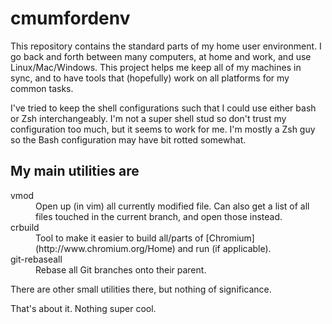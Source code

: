cmumfordenv
===========

This repository contains the standard parts of my home user environment. I go back and forth between many computers, at home and work, and use Linux/Mac/Windows. This project helps me keep all of my machines in sync, and to have tools that (hopefully) work on all platforms for my common tasks.

I've tried to keep the shell configurations such that I could use either bash or Zsh interchangeably.
I'm not a super shell stud so don't trust my configuration too much, but it seems to work for me.
I'm mostly a Zsh guy so the Bash configuration may have bit rotted somewhat.

My main utilities are
-------------------------
<dl>
  <dt>vmod</dt>
  <dd>Open up (in vim) all currently modified file. Can also get a list of all files touched in the current branch, and open those instead.</dd>
  <dt>crbuild</dt>
  <dd>Tool to make it easier to build all/parts of [Chromium](http://www.chromium.org/Home) and run (if applicable).</dd>
  <dt>git-rebaseall</dt>
  <dd>Rebase all Git branches onto their parent.</dd>
</dl>

There are other small utilities there, but nothing of significance.

That's about it. Nothing super cool.
